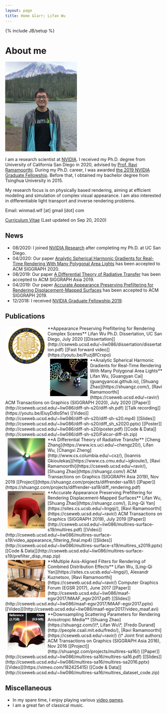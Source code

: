 ```yaml
---
layout: page
title: Home &larr; Lifan Wu
---
```

{% include JB/setup %}

# About me

<img class='inset right' src='/imgs/lifan_photo_3.jpg' title='Lifan Wu' alt='Lifan Wu' width='230px' />

I am a research scientist at [NVIDIA](https://www.nvidia.com/en-us/research/). I received my Ph.D. degree from University of California San Diego in 2020, advised by [Prof. Ravi Ramamoorthi](http://cseweb.ucsd.edu/~ravir/). During my Ph.D. career, I was awarded [the 2019 NVIDIA Graduate Fellowship](https://www.nvidia.com/en-us/research/graduate-fellowships/). Before that, I obtained my bachelor degree from Tsinghua University in 2015.

My research focus is on physically based rendering, aiming at efficient modeling and simulation of complex visual appearance. I am also interested in differentiable light transport and inverse rendering problems.

Email: winmad.wlf [at] gmail [dot] com

[Curriculum Vitae](files/cv_2020_09_20.pdf) (Last updated on Sep 20, 2020)

<div id="news">
</div>

## News
* 08/2020: I joined [NVIDIA Research](https://www.nvidia.com/en-us/research/) after completing my Ph.D. at UC San Diego.
* 04/2020: Our paper [Analytic Spherical Harmonic Gradients for Real-Time Rendering With Many Polygonal Area Lights](http://cseweb.ucsd.edu/~liw086/diff-sh-s20/diff-sh.pdf) has been accepted to ACM SIGGRAPH 2020.
* 08/2019: Our paper [A Differential Theory of Radiative Transfer](https://shuangz.com/projects/diffrender-sa19/) has been accepted to ACM SIGGRAPH Asia 2019.
* 04/2019: Our paper [Accurate Appearance Preserving Prefiltering for Rendering Displacement-Mapped Surfaces](http://cseweb.ucsd.edu/~liw086/multires-surface-s19/multires.pdf) has been accepted to ACM SIGGRAPH 2019.
* 12/2018: I received [NVIDIA Graduate Fellowship 2019](https://www.nvidia.com/en-us/research/graduate-fellowships/).

<div id="research">
</div>

## Publications
<td height='120' align="left" valign="middle">
    <img src='/imgs/UCSD_Seal.png' width="120" height="120" hspace="8" vspace="4" border="0" align="left" alt="icon">
</td>
**Appearance Preserving Prefiltering for Rendering Complex Scenes**   
Lifan Wu   
Ph.D. Dissertation, UC San Diego, July 2020    
[[Dissertation]](http://cseweb.ucsd.edu/~liw086/dissertation/dissertation.pdf)
[[Fast forward video]](https://youtu.be/Puzj8fCrxpo)     
<br />

<td height='120' align="left" valign="middle">
    <img src='/imgs/diffsh-sg20.jpg' width="120" height="120" hspace="8" vspace="4" border="0" align="left" alt="icon">
</td>
**Analytic Spherical Harmonic Gradients for Real-Time Rendering With Many Polygonal Area Lights**   
Lifan Wu, [Guangyan Cai](guangyancai.github.io), [Shuang Zhao](https://shuangz.com/), [Ravi Ramamoorthi](https://cseweb.ucsd.edu/~ravir/)   
ACM Transactions on Graphics (SIGGRAPH 2020), July 2020  
[[Paper]](http://cseweb.ucsd.edu/~liw086/diff-sh-s20/diff-sh.pdf)
[[Talk recording]](https://youtu.be/EiuyDdloSfw)
[[Video]](http://cseweb.ucsd.edu/~liw086/diff-sh-s20/diff-sh-s20.mp4)
[[Slides]](http://cseweb.ucsd.edu/~liw086/diff-sh-s20/diff_sh_s2020.pptx)
[[Poster]](http://cseweb.ucsd.edu/~liw086/diff-sh-s20/poster.pdf)
[[Code & Data]](http://cseweb.ucsd.edu/~liw086/diff-sh-s20/Falcor-diff-sh.zip)    
<br />

<td height='120' align="left" valign="middle">
    <img src='/imgs/diffrender-sa19.png' width="120" height="120" hspace="8" vspace="4" border="0" align="left" alt="icon">
</td>
**A Differential Theory of Radiative Transfer**   
[Cheng Zhang](https://www.ics.uci.edu/~chengz20/), Lifan Wu, [Changxi Zheng](http://www.cs.columbia.edu/~cxz/), [Ioannis Gkioulekas](https://www.cs.cmu.edu/~igkioule/),  
[Ravi Ramamoorthi](https://cseweb.ucsd.edu/~ravir/), [Shuang Zhao](https://shuangz.com/)   
ACM Transactions on Graphics (SIGGRAPH Asia 2019), Nov 2019  
[[Project]](https://shuangz.com/projects/diffrender-sa19/)
[[Paper]](https://shuangz.com/projects/diffrender-sa19/diff_rendering.pdf)    
<br />

<td height='120' align="left" valign="middle">
    <img src='/imgs/apf-s19.png' width="120" height="120" hspace="8" vspace="4" border="0" align="left" alt="icon">
</td>
**Accurate Appearance Preserving Prefiltering for Rendering Displacement-Mapped Surfaces**   
Lifan Wu, [Shuang Zhao](https://shuangz.com/), [Ling-Qi Yan](https://sites.cs.ucsb.edu/~lingqi/), [Ravi Ramamoorthi](https://cseweb.ucsd.edu/~ravir/)   
ACM Transactions on Graphics (SIGGRAPH 2019), July 2019  
[[Paper]](http://cseweb.ucsd.edu/~liw086/multires-surface-s19/multires.pdf) [[Video]](http://cseweb.ucsd.edu/~liw086/multires-surface-s19/video_appearance_filtering_final.mp4) 
[[Slides]](http://cseweb.ucsd.edu/~liw086/multires-surface-s19/multires_s2019.pptx)
[[Code & Data]](http://cseweb.ucsd.edu/~liw086/multires-surface-s19/prefilter_disp_map.zip)    
<br />

<td height='120' align="left" valign="middle">
    <img src='/imgs/maaf-egsr2017.png' width="120" height="120" hspace="8" vspace="4" border="0" align="left" alt="icon">
</td>
**Multiple Axis-Aligned Filters for Rendering of Combined Distribution Effects**   
Lifan Wu, [Ling-Qi Yan](https://sites.cs.ucsb.edu/~lingqi/), Alexandr Kuznetsov, [Ravi Ramamoorthi](https://cseweb.ucsd.edu/~ravir/)   
Computer Graphics Forum (EGSR 2017), June 2017   
[[Paper]](http://cseweb.ucsd.edu/~liw086/maaf-egsr2017/MAAF_egsr2017.pdf) [[Slides]](http://cseweb.ucsd.edu/~liw086/maaf-egsr2017/MAAF-egsr2017.pptx) [[Video]](http://cseweb.ucsd.edu/~liw086/maaf-egsr2017/video_maaf.avi)    
<br />

<td height='120' align="left" valign="middle">
    <img src='/imgs/multires-sa16.png' width="120" height="120" hspace="8" vspace="4" border="0" align="left" alt="icon">
</td>
**Downsampling Scattering Parameters for Rendering Anisotropic Media**   
[Shuang Zhao](https://shuangz.com/)\*, Lifan Wu\*, [Fredo Durand](http://people.csail.mit.edu/fredo/), [Ravi Ramamoorthi](https://cseweb.ucsd.edu/~ravir/)   
(\* Joint first authors)   
ACM Transactions on Graphics (SIGGRAPH Asia 2016), Nov 2016   
[[Project]](http://shuangz.com/projects/multires-sa16/) [[Paper]](http://cseweb.ucsd.edu/~liw086/multires-sa16/multires-sa16.pdf) [[Slides]](http://cseweb.ucsd.edu/~liw086/multires-sa16/multires-sa2016.pptx) [[Video]](https://vimeo.com/182425415) [[Code & Data]](http://cseweb.ucsd.edu/~liw086/multires-sa16/multires_dataset_code.zip)    
<br />

<div id="miscellaneous">
</div>

## Miscellaneous
* In my spare time, I enjoy playing various [video games](/phd-games).
* I am a great fan of classical music.
